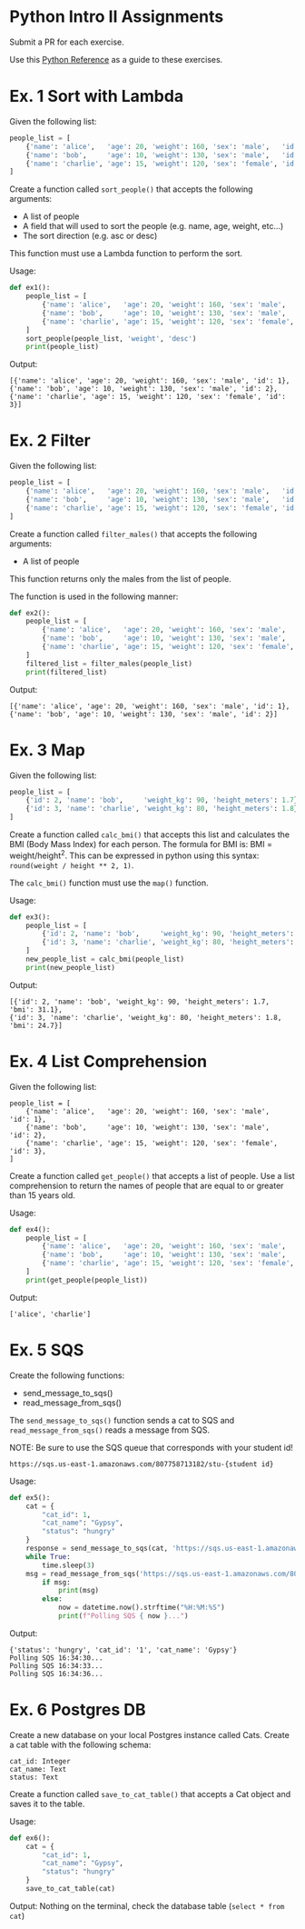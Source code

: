 # Python Intro II Assignments
Submit a PR for each exercise.

Use this [Python Reference](https://gitlab.com/mburolla/python-reference/) as a guide to these exercises.

# Ex. 1 Sort with Lambda
Given the following list:

```Python
people_list = [
    {'name': 'alice',   'age': 20, 'weight': 160, 'sex': 'male',   'id': 1},
    {'name': 'bob',     'age': 10, 'weight': 130, 'sex': 'male',   'id': 2},
    {'name': 'charlie', 'age': 15, 'weight': 120, 'sex': 'female', 'id': 3},
]
```

Create a function called `sort_people()` that accepts the following arguments:
  - A list of people
  - A field that will used to sort the people (e.g. name, age, weight, etc...)
  - The sort direction (e.g. asc or desc)

This function must use a Lambda function to perform the sort.

Usage:

```Python
def ex1():
    people_list = [
        {'name': 'alice',   'age': 20, 'weight': 160, 'sex': 'male',   'id': 1},
        {'name': 'bob',     'age': 10, 'weight': 130, 'sex': 'male',   'id': 2},
        {'name': 'charlie', 'age': 15, 'weight': 120, 'sex': 'female', 'id': 3},
    ]
    sort_people(people_list, 'weight', 'desc')
    print(people_list)
```

Output:
```
[{'name': 'alice', 'age': 20, 'weight': 160, 'sex': 'male', 'id': 1}, {'name': 'bob', 'age': 10, 'weight': 130, 'sex': 'male', 'id': 2}, {'name': 'charlie', 'age': 15, 'weight': 120, 'sex': 'female', 'id': 3}]
```

# Ex. 2 Filter
Given the following list:

```Python
people_list = [
    {'name': 'alice',   'age': 20, 'weight': 160, 'sex': 'male',   'id': 1},
    {'name': 'bob',     'age': 10, 'weight': 130, 'sex': 'male',   'id': 2},
    {'name': 'charlie', 'age': 15, 'weight': 120, 'sex': 'female', 'id': 3},
]
```

Create a function called `filter_males()` that accepts the following arguments:
- A list of people

This function returns only the males from the list of people.

The function is used in the following manner:

```Python
def ex2():
    people_list = [
        {'name': 'alice',   'age': 20, 'weight': 160, 'sex': 'male',   'id': 1},
        {'name': 'bob',     'age': 10, 'weight': 130, 'sex': 'male',   'id': 2},
        {'name': 'charlie', 'age': 15, 'weight': 120, 'sex': 'female', 'id': 3},
    ]
    filtered_list = filter_males(people_list)
    print(filtered_list)
```
Output:
```
[{'name': 'alice', 'age': 20, 'weight': 160, 'sex': 'male', 'id': 1}, {'name': 'bob', 'age': 10, 'weight': 130, 'sex': 'male', 'id': 2}]
```

# Ex. 3 Map
Given the following list:

```Python
people_list = [
    {'id': 2, 'name': 'bob',     'weight_kg': 90, 'height_meters': 1.7},
    {'id': 3, 'name': 'charlie', 'weight_kg': 80, 'height_meters': 1.8},
]
```

Create a function called `calc_bmi()` that accepts this list and calculates the BMI (Body Mass Index) for 
each person.  The formula for BMI is:  BMI = weight/height<sup>2</sup>.  This can be expressed in python
using this syntax: `round(weight / height ** 2, 1)`.

The `calc_bmi()` function must use the `map()` function.

Usage:
```Python
def ex3():
    people_list = [
        {'id': 2, 'name': 'bob',     'weight_kg': 90, 'height_meters': 1.7},
        {'id': 3, 'name': 'charlie', 'weight_kg': 80, 'height_meters': 1.8},
    ]
    new_people_list = calc_bmi(people_list)
    print(new_people_list)
```

Output:
```
[{'id': 2, 'name': 'bob', 'weight_kg': 90, 'height_meters': 1.7, 'bmi': 31.1}, 
{'id': 3, 'name': 'charlie', 'weight_kg': 80, 'height_meters': 1.8, 'bmi': 24.7}]
```

# Ex. 4 List Comprehension
Given the following list:

```
people_list = [
    {'name': 'alice',   'age': 20, 'weight': 160, 'sex': 'male',   'id': 1},
    {'name': 'bob',     'age': 10, 'weight': 130, 'sex': 'male',   'id': 2},
    {'name': 'charlie', 'age': 15, 'weight': 120, 'sex': 'female', 'id': 3},
]
```

Create a function called `get_people()` that accepts a list of people.  Use a list comprehension
to return the names of people that are equal to or greater than 15 years old.

Usage:
```Python
def ex4():
    people_list = [
        {'name': 'alice',   'age': 20, 'weight': 160, 'sex': 'male',   'id': 1},
        {'name': 'bob',     'age': 10, 'weight': 130, 'sex': 'male',   'id': 2},
        {'name': 'charlie', 'age': 15, 'weight': 120, 'sex': 'female', 'id': 3},
    ]
    print(get_people(people_list))
```

Output:
```
['alice', 'charlie']
```

# Ex. 5 SQS
Create the following functions:
  - send_message_to_sqs()
  - read_message_from_sqs()

The `send_message_to_sqs()` function sends a cat to SQS and `read_message_from_sqs()` reads a message from SQS.

NOTE: Be sure to use the SQS queue that corresponds with your student id!

`https://sqs.us-east-1.amazonaws.com/807758713182/stu-{student id}`

Usage:
```Python
def ex5():
    cat = {
        "cat_id": 1,
        "cat_name": "Gypsy",
        "status": "hungry"
    }
    response = send_message_to_sqs(cat, 'https://sqs.us-east-1.amazonaws.com/807758713182/stu-0')
    while True:
        time.sleep(3)
    msg = read_message_from_sqs('https://sqs.us-east-1.amazonaws.com/807758713182/stu-0')
        if msg:
            print(msg)
        else:
            now = datetime.now().strftime("%H:%M:%S")
            print(f"Polling SQS { now }...")
```

Output:
```
{'status': 'hungry', 'cat_id': '1', 'cat_name': 'Gypsy'}
Polling SQS 16:34:30...
Polling SQS 16:34:33...
Polling SQS 16:34:36...
```

# Ex. 6 Postgres DB
Create a new database on your local Postgres instance called Cats.  Create a cat table with the 
following schema:

```
cat_id: Integer
cat_name: Text
status: Text
```
Create a function called `save_to_cat_table()` that accepts a Cat object and saves it to the table.

Usage:
```python
def ex6():
    cat = {
        "cat_id": 1,
        "cat_name": "Gypsy",
        "status": "hungry"
    }
    save_to_cat_table(cat)
```

Output:
Nothing on the terminal, check the database table (`select * from cat`)
